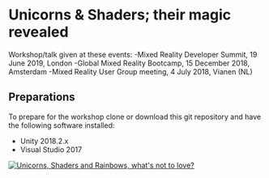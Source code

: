 # Unicorns & Shaders; their magic revealed

Workshop/talk given at these events:
-Mixed Reality Developer Summit, 19 June 2019, London 
-Global Mixed Reality Bootcamp, 15 December 2018, Amsterdam
-Mixed Reality User Group meeting, 4 July 2018, Vianen (NL)

## Preparations

To prepare for the workshop clone or download this git repository 
and have the following software installed:
  * Unity 2018.2.x
  * Visual Studio 2017

[![Unicorns, Shaders and Rainbows, what's not to love?](https://i.imgur.com/JK0q363.jpg)](//www.youtube.com/watch?v=ODyaFl8fLt4 "Unicorns, Shaders and Rainbows, what's not to love?")


